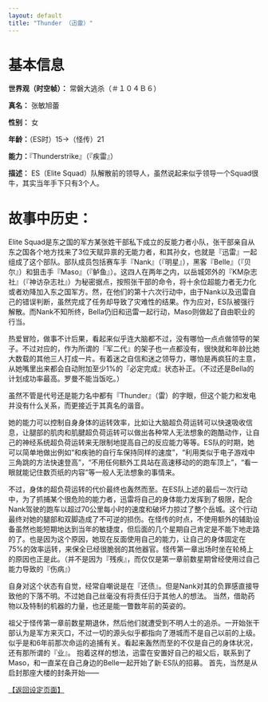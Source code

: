 ```yaml
---
layout: default
title: "Thunder （迅雷）"
---
```


# 基本信息 #
**世界观（时空帧）：** 常磐大逃杀（＃１０４Ｂ６）

**真名：** 张敏旭蕾

**性别：** 女

**年龄：**（ES时）15→（怪传）21

**能力：**『Thunderstrike』（『疾雷』）


**描述：**
ES（Elite Squad）队解散前的领导人，虽然说起来似乎领导一个Squad很牛，其实当年手下只有3个人。

# 故事中历史： #
Elite Squad是东之国的军方某张姓干部私下成立的反能力者小队，张干部亲自从东之国各个地方找来了3位天赋异禀的无能力者，和其孙女，也就是『迅雷』一起组成了这个部队。部队成员包括赛车手『Nank』（『明星』），黑客『Belle』（『贝尔』）和狙击手『Maso』（『鲈鱼』）。这四人在两年之内，以岳城郊外的『KM杂志社』（『神访杂志社』）为秘密据点，按照张干部的命令，将十余位超能力者无力化或者劝降加入东之国军方。然，在他们的第十六次行动中，由于Nank以及迅雷自己的错误判断，虽然完成了任务却导致了灾难性的结果。作为应对，ES队被强行解散。而Nank不知所终，Bella仍旧和迅雷一起行动，Maso则做起了自由职业的行当。

热爱冒险，做事不计后果，看起来似乎连大脑都不过，没有哪怕一点点做领导的架子。不过对应的，作为所谓的『军二代』的架子也一点都没有，很快就和年龄比她大数载的其他三人打成一片。有着迷之自信和迷之领导力，哪怕是再疯狂的主意，从她嘴里出来都会自动附加至少1%的『必定完成』状态补正。（不过还是Bella的计划成功率最高。罗曼不能当饭吃。）

虽然不管是代号还是能力名中都有『Thunder』（雷）的字眼，但这个能力和发电并没有什么关系，而更接近于其真名的谐音。

她的能力可以控制自身身体的运转效率，比如让大脑超负荷运转可以快速吸收信息，让腿部的肌肉和肌腱超负荷运转可以做出各种常人无法想象的跑酷动作，让自己的神经系统超负荷运转来无限制地提高自己的反应能力等等。ES队的时期，她可以简单地做出例如“和疾驰的自行车保持同样的速度”，“利用类似于电子游戏中三角跳的方法快速登高”，“不用任何额外工具站在高速移动的的跑车顶上”，“看一眼就能记住数页纸的内容”等一般人无法想象的事情来。

不过，身体的超负荷运转的代价最终也轰然而至。在ES队上述的最后一次行动中，为了抓捕某个很危险的能力者，迅雷将自己的身体能力发挥到了极限，配合Nank驾驶的跑车以超过70公里每小时的速度和破坏力掠过了整个岳城。这个行动最终对她的腿部和双脚造成了不可逆的损伤。在怪传的时点，不使用额外的辅助设备虽然也能短期地达到当年的敏捷度，但后面的几个星期自己肯定是不能下地走路的了。也是因为这个原因，她现在反面使用自己的能力，让自己的身体固定在75%的效率运转，来保全已经很脆弱的其他器官。怪传第一章出场时坐在轮椅上的原因也正是此。（并不是因为『残疾』，而仅仅是第一章前数星期曾经使用过自己能力导致的『伤病』）

自身对这个状态有自觉，经常自嘲说是在『还债』。但是Nank对其的负罪感直接导致他的下落不明。不过她自己丝毫没有将责任归于其他人的想法。
当然，借助药物以及特制的机器的力量，也还是能一瞥数年前的英姿的。

祖父于怪传第一章前数星期退休，然后他们就遭受到不明人士的追杀。一开始张干部认为是军方来灭口，不过一切的源头似乎都指向了港城而不是自己以前的上级。
似乎是和6年前那次命运的追捕有关。看起来轰然而至的不仅是自己的身体状况，还有那所谓的『业』。
抱着这样的想法，迅雷在安置好自己的祖父后，联系到了Maso，和一直呆在自己身边的Belle一起开始了新·ES队的招募。
首先，当然是从启封那座大楼的封条开始——

[【返回设定页面】](https://amarillonmc.github.io/Settings/)